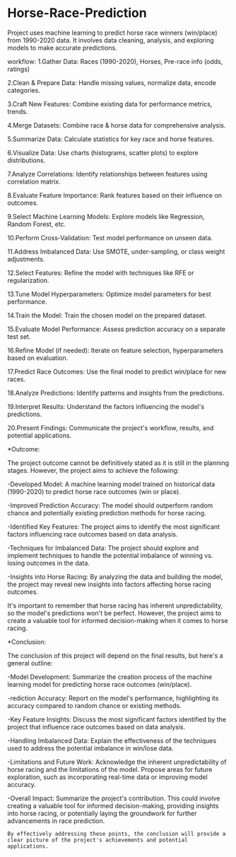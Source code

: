 # Horse-Race-Prediction
Project uses machine learning to predict horse race winners (win/place) from 1990-2020 data. It involves data cleaning, analysis, and exploring models to make accurate predictions.

workflow:
1.Gather Data: Races (1990-2020), Horses, Pre-race info (odds, ratings)

2.Clean & Prepare Data: Handle missing values, normalize data, encode categories.

3.Craft New Features: Combine existing data for performance metrics, trends.

4.Merge Datasets: Combine race & horse data for comprehensive analysis.

5.Summarize Data: Calculate statistics for key race and horse features.

6.Visualize Data: Use charts (histograms, scatter plots) to explore distributions.

7.Analyze Correlations: Identify relationships between features using correlation matrix.

8.Evaluate Feature Importance: Rank features based on their influence on outcomes.

9.Select Machine Learning Models: Explore models like Regression, Random Forest, etc.

10.Perform Cross-Validation: Test model performance on unseen data.

11.Address Imbalanced Data: Use SMOTE, under-sampling, or class weight adjustments.

12.Select Features: Refine the model with techniques like RFE or regularization.

13.Tune Model Hyperparameters: Optimize model parameters for best performance.

14.Train the Model: Train the chosen model on the prepared dataset.

15.Evaluate Model Performance: Assess prediction accuracy on a separate test set.

16.Refine Model (if needed): Iterate on feature selection, hyperparameters based on evaluation.

17.Predict Race Outcomes: Use the final model to predict win/place for new races.

18.Analyze Predictions: Identify patterns and insights from the predictions.

19.Interpret Results: Understand the factors influencing the model's predictions.

20.Present Findings: Communicate the project's workflow, results, and potential applications.

*Outcome:

The project outcome cannot be definitively stated as it is still in the planning stages. However, the project aims to achieve the following:

-Developed Model: A machine learning model trained on historical data (1990-2020) to predict horse race outcomes (win or place).

-Improved Prediction Accuracy: The model should outperform random chance and potentially existing prediction methods for horse racing.

-Identified Key Features: The project aims to identify the most significant factors influencing race outcomes based on data analysis.

-Techniques for Imbalanced Data: The project should explore and implement techniques to handle the potential imbalance of winning vs. losing outcomes in the data.

-Insights into Horse Racing: By analyzing the data and building the model, the project may reveal new insights into factors affecting horse racing outcomes.

It's important to remember that horse racing has inherent unpredictability, so the model's predictions won't be perfect. However, the project aims to create a valuable tool for informed decision-making when it comes to horse racing.

*Conclusion:

The conclusion of this project will depend on the final results, but here's a general outline:

-Model Development: Summarize the creation process of the machine learning model for predicting horse race outcomes (win/place).

-rediction Accuracy: Report on the model's performance, highlighting its accuracy compared to random chance or existing methods.

-Key Feature Insights: Discuss the most significant factors identified by the project that influence race outcomes based on data analysis.

-Handling Imbalanced Data: Explain the effectiveness of the techniques used to address the potential imbalance in win/lose data.

-Limitations and Future Work: Acknowledge the inherent unpredictability of horse racing and the limitations of the model. Propose areas for future exploration, such as incorporating real-time data or improving model accuracy.

-Overall Impact: Summarize the project's contribution. This could involve creating a valuable tool for informed decision-making, providing insights into horse racing, or potentially laying the groundwork for further advancements in race prediction.

    By effectively addressing these points, the conclusion will provide a clear picture of the project's achievements and potential applications.
